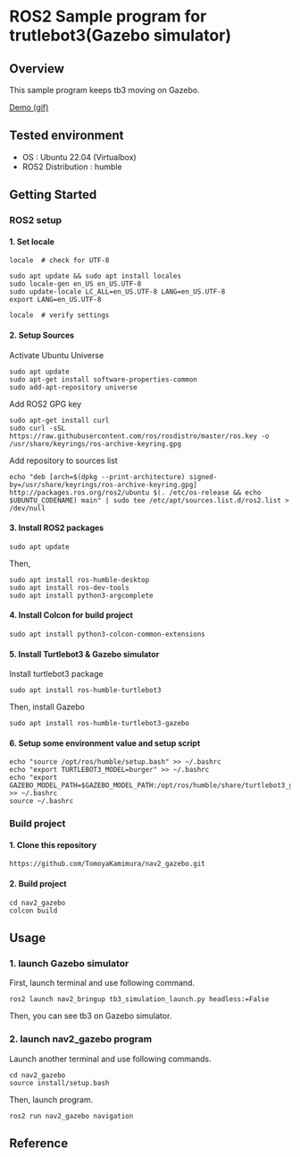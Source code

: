 # ROS2 Sample program for trutlebot3(Gazebo simulator)  
## Overview
This sample program keeps tb3 moving on Gazebo.

[Demo (gif)](https://github.com/TomoyaKamimura/nav2_gazebo/blob/main/nav2_gazebo_sample.gif)

## Tested environment
- OS : Ubuntu 22.04 (Virtualbox)
- ROS2 Distribution : humble
## Getting Started
### ROS2 setup
#### 1. Set locale
```
locale  # check for UTF-8

sudo apt update && sudo apt install locales
sudo locale-gen en_US en_US.UTF-8
sudo update-locale LC_ALL=en_US.UTF-8 LANG=en_US.UTF-8
export LANG=en_US.UTF-8

locale  # verify settings
```



#### 2. Setup Sources
Activate Ubuntu Universe
```
sudo apt update
sudo apt-get install software-properties-common
sudo add-apt-repository universe
```
Add ROS2 GPG key
```
sudo apt-get install curl
sudo curl -sSL https://raw.githubusercontent.com/ros/rosdistro/master/ros.key -o /usr/share/keyrings/ros-archive-keyring.gpg
```
Add repository to sources list
```
echo "deb [arch=$(dpkg --print-architecture) signed-by=/usr/share/keyrings/ros-archive-keyring.gpg] http://packages.ros.org/ros2/ubuntu $(. /etc/os-release && echo $UBUNTU_CODENAME) main" | sudo tee /etc/apt/sources.list.d/ros2.list > /dev/null
```



#### 3. Install ROS2 packages
```
sudo apt update
```
Then,
```
sudo apt install ros-humble-desktop
sudo apt install ros-dev-tools
sudo apt install python3-argcomplete
```



#### 4. Install Colcon for build project
```
sudo apt install python3-colcon-common-extensions
```



#### 5. Install Turtlebot3 & Gazebo simulator
Install turtlebot3 package
```
sudo apt install ros-humble-turtlebot3
```
Then, install Gazebo
```
sudo apt install ros-humble-turtlebot3-gazebo
```



#### 6. Setup some environment value and setup script
```
echo "source /opt/ros/humble/setup.bash" >> ~/.bashrc
echo "export TURTLEBOT3_MODEL=burger" >> ~/.bashrc
echo "export GAZEBO_MODEL_PATH=$GAZEBO_MODEL_PATH:/opt/ros/humble/share/turtlebot3_gazebo/models" >> ~/.bashrc
source ~/.bashrc
```


### Build project
#### 1. Clone this repository
```
https://github.com/TomoyaKamimura/nav2_gazebo.git
```
#### 2. Build project
```
cd nav2_gazebo
colcon build
```
## Usage
### 1. launch Gazebo simulator
First, launch terminal and use following command.
```
ros2 launch nav2_bringup tb3_simulation_launch.py headless:=False
```
Then, you can see tb3 on Gazebo simulator.


### 2. launch nav2_gazebo program
Launch another terminal and use following commands.
```
cd nav2_gazebo
source install/setup.bash
```
Then, launch program.
```
ros2 run nav2_gazebo navigation
```
## Reference
